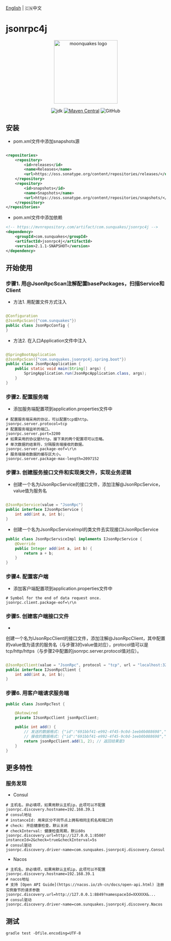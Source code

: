 [English](README.md) | 🇨🇳中文

# jsonrpc4j

<p align="center"><a href="https://moonquakes.io/" target="_blank" rel="noopener noreferrer"><img width="200" src="https://www.moonquakes.io/images/logo.png" alt="moonquakes logo"></a></p>
<p align="center">
    <img alt="jdk" src="https://img.shields.io/badge/jdk-%3E%3D1.8-red">
    <a href="https://github.com/sunquakes/jsonrpc4j"><img alt="Maven Central" src="https://img.shields.io/maven-central/v/com.sunquakes/jsonrpc4j"></a>
    <img alt="GitHub" src="https://img.shields.io/github/license/sunquakes/jsonrpc4j?color=blue">
</p> 

## 安装

- pom.xml文件中添加snapshots源

```xml

<repositories>
    <repository>
        <id>releases</id>
        <name>Releases</name>
        <url>https://oss.sonatype.org/content/repositories/releases/</url>
    </repository>
    <repository>
        <id>snapshots</id>
        <name>Snapshots</name>
        <url>https://oss.sonatype.org/content/repositories/snapshots/</url>
    </repository>
</repositories>
```

- pom.xml文件中添加依赖

```xml
<!-- https://mvnrepository.com/artifact/com.sunquakes/jsonrpc4j -->
<dependency>
    <groupId>com.sunquakes</groupId>
    <artifactId>jsonrpc4j</artifactId>
    <version>2.1.1-SNAPSHOT</version>
</dependency>
```

## 开始使用

### 步骤1. 用@JsonRpcScan注解配置basePackages，扫描Service和Client

- 方法1. 用配置文件方式注入

```java

@Configuration
@JsonRpcScan({"com.sunquakes"})
public class JsonRpcConfig {
}
```

- 方法2. 在入口Application文件中注入

```java

@SpringBootApplication
@JsonRpcScan({"com.sunquakes.jsonrpc4j.spring.boot"})
public class JsonRpcApplication {
    public static void main(String[] args) {
        SpringApplication.run(JsonRpcApplication.class, args);
    }
}
```

### 步骤2. 配置服务端

- 添加服务端配置项到application.properties文件中

```properties
# 配置服务端采用的协议，可以配置tcp或http。
jsonrpc.server.protocol=tcp
# 配置服务端监听的端口。
jsonrpc.server.port=3200
# 如果采用的协议是http，接下来的两个配置项可以忽略。
# 单次数据的结束符，分隔服务端接收的数据。
jsonrpc.server.package-eof=\r\n
# 服务端接收数据的缓存区大小。
jsonrpc.server.package-max-length=2097152
```

### 步骤3. 创建服务接口文件和实现类文件，实现业务逻辑

- 创建一个名为IJsonRpcService的接口文件，添加注解@JsonRpcService，value值为服务名

```java

@JsonRpcService(value = "JsonRpc")
public interface IJsonRpcService {
    int add(int a, int b);
}
```

- 创建一个名为JsonRpcServiceImpl的类文件去实现接口IJsonRpcService

```java
public class JsonRpcServiceImpl implements IJsonRpcService {
    @Override
    public Integer add(int a, int b) {
        return a + b;
    }
}
```

### 步骤4. 配置客户端

- 添加客户端配置项到application.properties文件中

```properties
# Symbol for the end of data request once.
jsonrpc.client.package-eof=\r\n
```

### 步骤5. 创建客户端接口文件

-

创建一个名为IJsonRpcClient的接口文件，添加注解@JsonRpcClient，其中配置的value值为请求的服务名（与步骤3的value值对应），protocol值可以是tcp/http/https（与步骤2中配置的jsonrpc.server.protocol值对应）。

```java

@JsonRpcClient(value = "JsonRpc", protocol = "tcp", url = "localhost:3200")
public interface IJsonRpcClient {
    int add(int a, int b);
}
```

### 步骤6. 用客户端请求服务端

```java
public class JsonRpcTest {

    @Autowired
    private IJsonRpcClient jsonRpcClient;

    public int add() {
        // 发送的数据格式: {"id":"691bbf41-e992-4f45-9c0d-1eeb0b088698","jsonrpc":"2.0","method":"json_rpc/add","params":{"a":3,"b":4}}
        // 接收的数据格式: {"id":"691bbf41-e992-4f45-9c0d-1eeb0b088698","jsonrpc":"2.0","result":7}
        return jsonRpcClient.add(1, 2); // 返回结果是3
    }
}
```

## 更多特性

### 服务发现

- Consul

```properties
# 主机名，非必填项，如果用默认主机ip，此项可以不配置
jsonrpc.discovery.hostname=192.168.39.1 
# consul地址
# instanceId: 用来区分不同节点上拥有相同主机名和端口的 
# check: 开启健康检查，默认关闭
# checkInterval: 健康检查周期，默认60s
jsonrpc.discovery.url=http://127.0.0.1:8500?instanceId=2&check=true&checkInterval=5s
# consul驱动
jsonrpc.discovery.driver-name=com.sunquakes.jsonrpc4j.discovery.Consul
```

- Nacos

```properties
# 主机名，非必填项，如果用默认主机ip，此项可以不配置
jsonrpc.discovery.hostname=192.168.39.1 
# nacos地址
# 支持 [Open API Guide](https://nacos.io/zh-cn/docs/open-api.html) 注册实例章节的请求参数
jsonrpc.discovery.url=http://127.0.0.1:8849?namespaceId=XXXXXX&...
# consul驱动
jsonrpc.discovery.driver-name=com.sunquakes.jsonrpc4j.discovery.Nacos
```

## 测试

```shell
gradle test -Dfile.encoding=UTF-8
```



